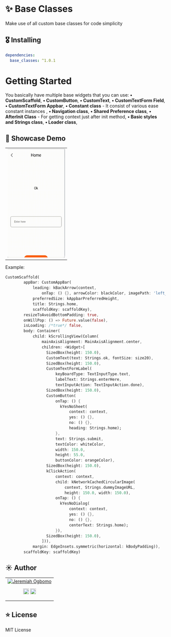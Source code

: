 # ✨ Base Classes

Make use of all custom base classes for code simplicity

## 🎖 Installing
```yaml
dependencies:
  base_classes: ^1.0.1
```

# Getting Started

You basically have multiple base widgets that you can use:
**• CustomScaffold**,
**• CustomButton**,
**• CustomText**,
**• CustomTextForm Field**,
**• CustomTextForm Appbar**,
**• Constant class** - It consist of various ease constant instances ,
**• Navigation class**,
**• Shared Preference class**,
**• AfterInit Class** - For getting context just after init method,
**• Basic styles and Strings class**,
**• Loader class**,

## 🚀 Showcase Demo

<table>
  <tr>
    <td align="center">
      <img src="https://raw.githubusercontent.com/shubhamsinghal06/base_classes/master/demo/base_classes.gif" width="180px" height="340px">
      <br />
    </td>
  </tr>
</table>

Example:

```dart
CustomScaffold(
        appBar: CustomAppBar(
            leading: kBackArrow(context,
                onTap: () {}, arrowColor: blackColor, imagePath: 'left_arrow'),
            preferredSize: kAppbarPreferredHeight,
            title: Strings.home,
            scaffoldKey: scaffoldKey),
        resizeToAvoidBottomPadding: true,
        onWillPop: () => Future.value(false),
        isLoading: /*true*/ false,
        body: Container(
            child: kScrollingView(Column(
                mainAxisAlignment: MainAxisAlignment.center,
                children: <Widget>[
                  SizedBox(height: 150.0),
                  CustomText(text: Strings.ok, fontSize: size20),
                  SizedBox(height: 150.0),
                  CustomTextFormLabel(
                      keyBoardType: TextInputType.text,
                      labelText: Strings.enterHere,
                      textInputAction: TextInputAction.done),
                  SizedBox(height: 150.0),
                  CustomButton(
                      onTap: () {
                        kYesNoSheet(
                            context: context,
                            yes: () {},
                            no: () {},
                            heading: Strings.home);
                      },
                      text: Strings.submit,
                      textColor: whiteColor,
                      width: 150.0,
                      height: 55.0,
                      buttonColor: orangeColor),
                  SizedBox(height: 150.0),
                  kClickAction(
                      context: context,
                      child: kNetworkCachedCircularImage(
                          context, Strings.dummyImageURL,
                          height: 150.0, width: 150.0),
                      onTap: () {
                        kYesNoDialog(
                            context: context,
                            yes: () {},
                            no: () {},
                            centerText: Strings.home);
                      }),
                  SizedBox(height: 150.0),
                ])),
            margin: EdgeInsets.symmetric(horizontal: kBodyPadding)),
        scaffoldKey: scaffoldKey)
```
## ☀️ Author

<table>
  <tr>
    <td align="center">
      <a href = "https://www.instagram.com/shubhamsinghal06/?hl=en"><img src="https://instagram.fdel3-1.fna.fbcdn.net/v/t51.2885-19/s320x320/156851599_782821252646264_2570625904767377381_n.jpg?tp=1&_nc_ht=instagram.fdel3-1.fna.fbcdn.net&_nc_ohc=mDfXtKmRKrQAX8-OEBe&edm=ABfd0MgAAAAA&ccb=7-4&oh=2760b56246fe28c9ae4b2946cf9dff1b&oe=60A2270B&_nc_sid=7bff83" width="72" alt="Jeremiah Ogbomo" /></a>
      <p align="center">
        <a href = "https://github.com/shubhamsinghal06"><img src = "http://www.iconninja.com/files/241/825/211/round-collaboration-social-github-code-circle-network-icon.svg" width="18" height = "18"/></a>
        <a href = "https://www.linkedin.com/in/shubhamsinghal06/"><img src = "http://www.iconninja.com/files/863/607/751/network-linkedin-social-connection-circular-circle-media-icon.svg" width="18" height="18"/></a>
      </p>
    </td>
  </tr> 
</table>

## ⭐️ License

MIT License
